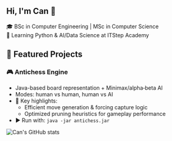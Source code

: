 ## Hi, I'm Can 👋

🎓 BSc in Computer Engineering | MSc in Computer Science  
🐍 Learning Python & AI/Data Science at ITStep Academy


## 🚀 Featured Projects

### 🎮 Antichess Engine
- Java-based board representation + Minimax/alpha‑beta AI
- Modes: human vs human, human vs AI
- 🧩 Key highlights:
  - Efficient move generation & forcing capture logic
  - Optimized pruning heuristics for gameplay performance
- ▶️ Run with: `java -jar antichess.jar`


![Can's GitHub stats](https://github-readme-stats.vercel.app/api?username=cancskn&show_icons=true&theme=gotham)
